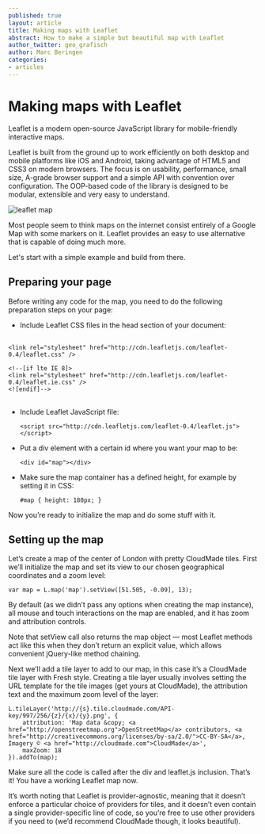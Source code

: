 ```yaml
---
published: true
layout: article
title: Making maps with Leaflet
abstract: How to make a simple but beautiful map with Leaflet
author_twitter: geo_grafisch
author: Marc Beringen
categories:
- articles
---
```


# Making maps with Leaflet

Leaflet is a modern open-source JavaScript library for mobile-friendly interactive maps. 

Leaflet is built from the ground up to work efficiently on both desktop and mobile platforms like iOS and Android, taking advantage of HTML5 and CSS3 on modern browsers. The focus is on usability, performance, small size, A-grade browser support and a simple API with convention over configuration. The OOP-based code of the library is designed to be modular, extensible and very easy to understand.


![leaflet map](../static/img/media/leaflet-map.png)

Most people seem to think maps on the internet consist entirely of a Google Map with some markers on it. Leaflet provides an easy to use alternative that is capable of doing much more.

Let's start with a simple example and build from there.

## Preparing your page

Before writing any code for the map, you need to do the following preparation steps on your page:

* Include Leaflet CSS files in the head section of your document:

<pre>	
<code>&lt;link rel="stylesheet" href="http://cdn.leafletjs.com/leaflet-0.4/leaflet.css" /&gt;<br />    
&lt;!--[if lte IE 8]&gt; 
&lt;link rel="stylesheet" href="http://cdn.leafletjs.com/leaflet-0.4/leaflet.ie.css" /&gt;
&lt;![endif]--&gt;
</code>
</pre>

* Include Leaflet JavaScript file:

    `<script src="http://cdn.leafletjs.com/leaflet-0.4/leaflet.js"></script>`

* Put a div element with a certain id where you want your map to be:

    `<div id="map"></div>`

* Make sure the map container has a defined height, for example by setting it in CSS:

    `#map { height: 180px; }`

Now you’re ready to initialize the map and do some stuff with it.

## Setting up the map

Let’s create a map of the center of London with pretty CloudMade tiles. First we’ll initialize the map and set its view to our chosen geographical coordinates and a zoom level:

    var map = L.map('map').setView([51.505, -0.09], 13);
    
By default (as we didn’t pass any options when creating the map instance), all mouse and touch interactions on the map are enabled, and it has zoom and attribution controls.

Note that setView call also returns the map object — most Leaflet methods act like this when they don’t return an explicit value, which allows convenient jQuery-like method chaining.

Next we’ll add a tile layer to add to our map, in this case it’s a CloudMade tile layer with Fresh style. Creating a tile layer usually involves setting the URL template for the tile images (get yours at CloudMade), the attribution text and the maximum zoom level of the layer:

    L.tileLayer('http://{s}.tile.cloudmade.com/API-key/997/256/{z}/{x}/{y}.png', {
        attribution: 'Map data &copy; <a href="http://openstreetmap.org">OpenStreetMap</a> contributors, <a href="http://creativecommons.org/licenses/by-sa/2.0/">CC-BY-SA</a>, Imagery © <a href="http://cloudmade.com">CloudMade</a>',
        maxZoom: 18
    }).addTo(map);
    
Make sure all the code is called after the div and leaflet.js inclusion. That’s it! You have a working Leaflet map now.

It’s worth noting that Leaflet is provider-agnostic, meaning that it doesn’t enforce a particular choice of providers for tiles, and it doesn’t even contain a single provider-specific line of code, so you’re free to use other providers if you need to (we’d recommend CloudMade though, it looks beautiful).